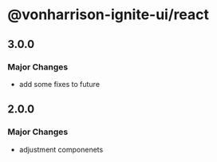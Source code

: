 # @vonharrison-ignite-ui/react

## 3.0.0

### Major Changes

- add some fixes to future

## 2.0.0

### Major Changes

- adjustment componenets
